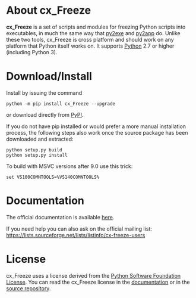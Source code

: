 # About cx\_Freeze

**cx\_Freeze** is a set of scripts and modules for freezing Python scripts into
executables, in much the same way that [py2exe](http://www.py2exe.org/) and
[py2app](https://pythonhosted.org/py2app/) do. Unlike these two tools,
cx\_Freeze is cross platform and should work on any platform that Python itself works on. It supports [Python](https://www.python.org/) 2.7 or higher
(including Python 3).

# Download/Install

Install by issuing the command

```
python -m pip install cx_Freeze --upgrade
```

or download directly from [PyPI](https://pypi.python.org/pypi/cx_Freeze).

If you do not have pip installed or would prefer a more manual installation
process, the following steps also work once the source package has been
downloaded and extracted:

```
python setup.py build
python setup.py install
```

To build with MSVC versions after 9.0 use this trick:

```
set VS100COMNTOOLS=%VS140COMNTOOLS%
```

# Documentation

The official documentation is available
[here](https://cx-freeze.readthedocs.io).

If you need help you can also ask on the official mailing list:
https://lists.sourceforge.net/lists/listinfo/cx-freeze-users

# License

cx\_Freeze uses a license derived from the
[Python Software Foundation License](https://www.python.org/psf/license).
You can read the cx\_Freeze license in the
[documentation](https://cx-freeze.readthedocs.io/en/latest/license.html)
or in the [source repository](doc/license.rst).

